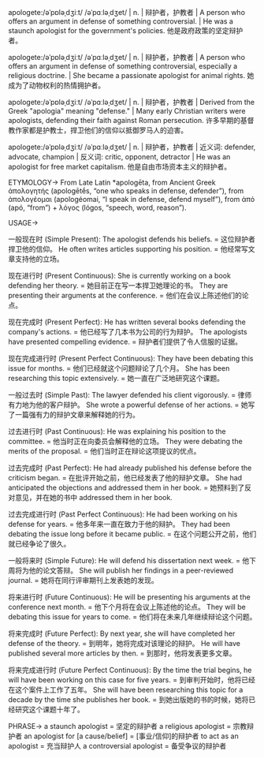 apologete:/əˈpɒləˌdʒiːt/ /əˈpɑːləˌdʒet/ | n. | 辩护者，护教者 | A person who offers an argument in defense of something controversial. |  He was a staunch apologist for the government's policies. 他是政府政策的坚定辩护者。

apologete:/əˈpɒləˌdʒiːt/ /əˈpɑːləˌdʒet/ | n. | 辩护者，护教者 |  A person who offers an argument in defense of something controversial, especially a religious doctrine.  | She became a passionate apologist for animal rights. 她成为了动物权利的热情拥护者。


apologete:/əˈpɒləˌdʒiːt/ /əˈpɑːləˌdʒet/ | n. | 辩护者，护教者 |  Derived from the Greek "apologia" meaning "defense." | Many early Christian writers were apologists, defending their faith against Roman persecution. 许多早期的基督教作家都是护教士，捍卫他们的信仰以抵御罗马人的迫害。


apologete:/əˈpɒləˌdʒiːt/ /əˈpɑːləˌdʒet/ | n. | 辩护者，护教者 | 近义词: defender, advocate, champion | 反义词: critic, opponent, detractor |  He was an apologist for free market capitalism. 他是自由市场资本主义的辩护者。

ETYMOLOGY->
From Late Latin *apologēta, from Ancient Greek ἀπολογητής (apologētḗs, “one who speaks in defense, defender”), from ἀπολογέομαι (apologéomai, “I speak in defense, defend myself”), from ἀπό (apó, “from”) + λόγος (lógos, “speech, word, reason”).


USAGE->

一般现在时 (Simple Present):
The apologist defends his beliefs. =  这位辩护者捍卫他的信仰。
He often writes articles supporting his position. = 他经常写文章支持他的立场。

现在进行时 (Present Continuous):
She is currently working on a book defending her theory. = 她目前正在写一本捍卫她理论的书。
They are presenting their arguments at the conference. = 他们在会议上陈述他们的论点。

现在完成时 (Present Perfect):
He has written several books defending the company's actions. = 他已经写了几本书为公司的行为辩护。
The apologists have presented compelling evidence. =  辩护者们提供了令人信服的证据。

现在完成进行时 (Present Perfect Continuous):
They have been debating this issue for months. = 他们已经就这个问题辩论了几个月。
She has been researching this topic extensively. = 她一直在广泛地研究这个课题。

一般过去时 (Simple Past):
The lawyer defended his client vigorously. = 律师有力地为他的客户辩护。
She wrote a powerful defense of her actions. = 她写了一篇强有力的辩护文章来解释她的行为。

过去进行时 (Past Continuous):
He was explaining his position to the committee. = 他当时正在向委员会解释他的立场。
They were debating the merits of the proposal. = 他们当时正在辩论这项提议的优点。

过去完成时 (Past Perfect):
He had already published his defense before the criticism began. = 在批评开始之前，他已经发表了他的辩护文章。
She had anticipated the objections and addressed them in her book. = 她预料到了反对意见，并在她的书中 addressed them in her book.

过去完成进行时 (Past Perfect Continuous):
He had been working on his defense for years. = 他多年来一直在致力于他的辩护。
They had been debating the issue long before it became public. = 在这个问题公开之前，他们就已经争论了很久。

一般将来时 (Simple Future):
He will defend his dissertation next week. = 他下周将为他的论文答辩。
She will publish her findings in a peer-reviewed journal. = 她将在同行评审期刊上发表她的发现。

将来进行时 (Future Continuous):
He will be presenting his arguments at the conference next month. = 他下个月将在会议上陈述他的论点。
They will be debating this issue for years to come. = 他们将在未来几年继续辩论这个问题。

将来完成时 (Future Perfect):
By next year, she will have completed her defense of the theory. = 到明年，她将完成对该理论的辩护。
He will have published several more articles by then. = 到那时，他将发表更多文章。

将来完成进行时 (Future Perfect Continuous):
By the time the trial begins, he will have been working on this case for five years. = 到审判开始时，他将已经在这个案件上工作了五年。
She will have been researching this topic for a decade by the time she publishes her book. = 到她出版她的书的时候，她将已经研究这个课题十年了。

PHRASE->
a staunch apologist =  坚定的辩护者
a religious apologist = 宗教辩护者
an apologist for [a cause/belief] =  [事业/信仰]的辩护者
to act as an apologist = 充当辩护人
a controversial apologist =  备受争议的辩护者
